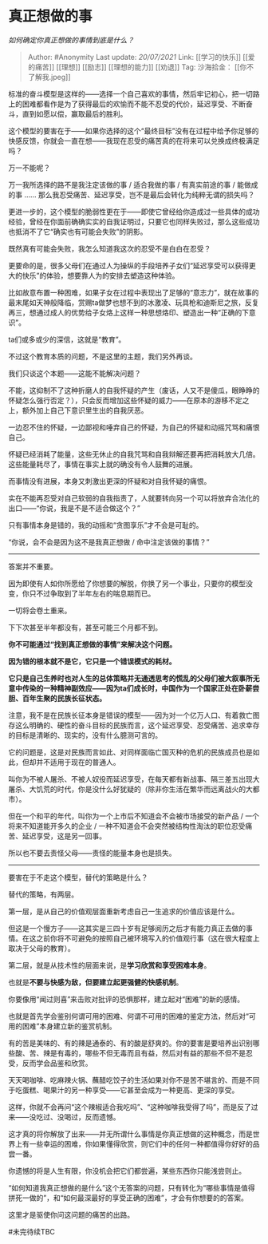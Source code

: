 # 真正想做的事
*如何确定你真正想做的事情到底是什么？*

> Author: #Anonymity 
> Last update: *20/07/2021* 
> Link: [[学习的快乐]] [[爱的痛苦]] [[理想]] [[励志]] [[理想的能力]] [[劝退]]
> Tag:
> 沙海拾金： [[你不了解我.jpeg]]


标准的奋斗模型是这样的——选择一个自己喜欢的事情，然后牢记初心，把一切路上的困难都看作是为了获得最后的欢愉而不能不忍受的代价，延迟享受、不断奋斗，直到如愿以偿，赢取最后的胜利。

这个模型的要害在于——如果你选择的这个“最终目标”没有在过程中给予你足够的快感反馈，你就会一直在想——我现在忍受的痛苦真的在将来可以兑换成终极满足吗？

万一不能呢？

万一我所选择的路不是我注定该做的事 / 适合我做的事 / 有真实前途的事 / 能做成的事 …… 那么我忍受痛苦、延迟享受，岂不是最后会转化为纯粹无谓的损失吗？

更进一步的，这个模型的脆弱性更在于——即使它曾经给你造成过一些具体的成功经验，曾经在你面前确确实实的自我证明过，只要它也同样失败过，那么这些成功也抵消不了它“确实也有可能会失败”的阴影。

既然真有可能会失败，我怎么知道我这次的忍受不是白白在忍受？

更要命的是，很多父母们在通过人为操纵的手段培养子女们“延迟享受可以获得更大的快乐”的体验，想要靠人为的安排去塑造这种体验。

比如故意布置一种困难，如果子女在过程中表现出了足够的“意志力”，就在故事的最末尾如天神般降临，赏赐ta做梦也想不到的冰激凌、玩具枪和迪斯尼之旅，反复再三，想通过成人的优势给子女烙上这样一种思想烙印、塑造出一种“正确的下意识”。

ta们或多或少的深信，这就是“教育”。

不过这个教育本质的问题，不是这里的主题，我们另外再谈。

我们只谈这个本题——这能不能解决问题？

不能，这抑制不了这种折磨人的自我怀疑的产生（废话，人又不是傻瓜，眼睁睁的怀疑怎么强行否定？），只会反而增加这些怀疑的威力——在原本的游移不定之上，额外加上自己下意识里生出的自我厌恶。

一边忍不住的怀疑，一边鄙视和唾弃自己的怀疑，为自己的怀疑和动摇咒骂和痛恨自己。

怀疑已经消耗了能量，这些无休止的自我咒骂和自我辩解还要再把消耗放大几倍。这些能量耗尽了，事情在事实上就的确没有令人鼓舞的进展。

而事情没有进展，本身又刺激出更深的怀疑和对自我怀疑的痛恨。

实在不能再忍受对自己软弱的自我指责了，人就要转向另一个可以将放弃合法化的出口——“你说，我是不是不适合做这个？”

只有事情本身是错的，我的动摇和“贪图享乐”才不会是可耻的。

“你说，会不会是因为这不是我真正想做 / 命中注定该做的事情？”

---

答案并不重要。

因为即使有人如你所愿给了你想要的解脱，你换了另一个事业，只要你的模型没变，你只不过争取到了半年左右的喘息期而已。

一切将会卷土重来。

下下次甚至半年都没有，甚至可能三个月都不到。

**你不可能通过“找到真正想做的事情”来解决这个问题。**

**因为错的根本就不是它，它只是一个错误模式的耗材。**

**它只是自己生养时也对人生的总体策略并无通透思考的慌乱的父母们被大叙事所无意中传染的一种精神副效应——因为ta们成长时，中国作为一个国家正处在卧薪尝胆、百年生聚的民族长征状态。**

注意，我不是在民族长征本身是错误的模型——因为对一个亿万人口、有着救亡图存这么明确的、硬性的奋斗目标的民族而言，这个延迟享受、忍受痛苦、追求幸存的目标是清晰的、现实的，没有什么臆测可言的。

它的问题是，这是对民族而言如此、对同样面临亡国灭种的危机的民族成员也是如此，但却并不适用于现在的普通人。

叫你为不被人屠杀、不被人奴役而延迟享受，在每天都有新战事、隔三差五出现大屠杀、大饥荒的时代，你是没什么好犹疑的（除非你生活在繁华而远离战火的大都市）。

但在一个和平的年代，叫你为一个上市后不知道会不会被市场接受的新产品 / 一个将来不知道能开多久的企业 / 一种不知道会不会突然被结构性淘汰的职位忍受痛苦、延迟享受，这是另一回事。

所以也不要去责怪父母——责怪的能量本身也是损失。

---

要害在于不走这个模型，替代的策略是什么？

替代的策略，有两层。

第一层，是从自己的价值观层面重新考虑自己一生追求的价值应该是什么。

但这是一个慢方子——这其实是三四十岁有足够阅历之后才有能力真正去做的事情。在这之前你将不可避免的按照自己被环境写入的价值观行事（这在很大程度上取决于父母的教育）。

第二层，就是从技术性的层面来说，是**学习欣赏和享受困难本身**。

也就是**不要与快感为敌，但要建立起更强健的快感机制**。

你要像用“闻过则喜”来击败对批评的恐惧那样，建立起对“困难”的新的感情。

也就是首先学会鉴别何谓可用的困难、何谓不可用的困难的鉴定方法，然后对“可用的困难”本身建立新的鉴赏机制。

有的苦是美味的、有的辣是通泰的、有的酸是舒爽的。你的要害是要培养出识别哪些酸、苦、辣是有毒的，哪些不但无毒而且有益，然后对有益的那些不但不是忍受，反而学会品鉴和欣赏。

天天喝咖啡、吃麻辣火锅、蘸醋吃饺子的生活如果对你不是苦不堪言的、而是不同于吃蛋糕、喝果汁的另一种享受——它甚至会成为一种更高、更深的享受。

这样，你就不会再问“这个辣椒适合我吃吗”、“这种咖啡我受得了吗”，而是反了过来——没吃过、没喝过，反而遗憾。

这才真的将你解放了出来——并无所谓什么事情是你真正想做的这种概念，而是世界上有一些幸运的困难，你如果懂得欣赏，则它们中的任何一种都值得你好好的品尝一番。

你遗憾的将是人生有限，你没机会把它们都尝遍，某些东西你只能浅尝则止。

“如何知道我真正想做的是什么”这个无答案的问题，只有转化为“哪些事情是值得拼死一做的”，和“如何最深最好的享受正确的困难”，才会有你想要的的答案。

这里才是驱使你问这问题的痛苦的出路。

#未完待续TBC 